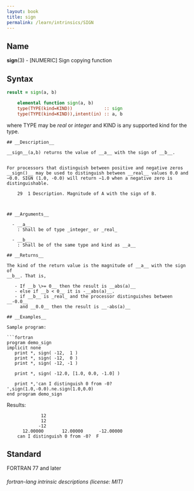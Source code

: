 ```yaml
---
layout: book
title: sign
permalink: /learn/intrinsics/SIGN
---
```

## __Name__

__sign__(3) - \[NUMERIC\] Sign copying function


## __Syntax__
```fortran
result = sign(a, b)

    elemental function sign(a, b)
    type(TYPE(kind=KIND))            :: sign
    type(TYPE(kind=KIND)),intent(in) :: a, b
```
where TYPE may be _real_ or _integer_ and KIND is any supported kind
for the type.
```
## __Description__

__sign__(a,b) returns the value of __a__ with the sign of __b__.


For processors that distinguish between positive and negative zeros
__sign()__ may be used to distinguish between __real__ values 0.0 and
−0.0. SIGN (1.0, -0.0) will return −1.0 when a negative zero is
distinguishable.

    29  1 Description. Magnitude of A with the sign of B.
      


## __Arguments__

  - __a__
    : Shall be of type _integer_ or _real_

  - __b__
    : Shall be of the same type and kind as __a__

## __Returns__

The kind of the return value is the magnitude of __a__ with the sign of
__b__. That is,

   - If __b \>= 0__ then the result is __abs(a)__
   - else if __b < 0__ it is -__abs(a)__.
   - if __b__ is _real_ and the processor distinguishes between __-0.0__
     and __0.0__ then the result is __-abs(a)__

## __Examples__

Sample program:

```fortran
program demo_sign
implicit none
   print *, sign( -12,  1 )
   print *, sign( -12,  0 )
   print *, sign( -12, -1 )

   print *, sign( -12.0, [1.0, 0.0, -1.0] )

   print *,'can I distinguish 0 from -0? ',sign(1.0,-0.0).ne.sign(1.0,0.0)
end program demo_sign
```
Results:
```text
             12
             12
            -12
      12.00000       12.00000      -12.00000    
    can I distinguish 0 from -0?  F
```
## __Standard__

FORTRAN 77 and later

###### fortran-lang intrinsic descriptions (license: MIT)
